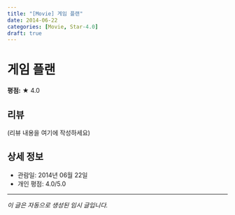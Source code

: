 ```yaml
---
title: "[Movie] 게임 플랜"
date: 2014-06-22
categories: [Movie, Star-4.0]
draft: true
---
```


# 게임 플랜

**평점:** ★ 4.0

## 리뷰

(리뷰 내용을 여기에 작성하세요)

## 상세 정보

- 관람일: 2014년 06월 22일
- 개인 평점: 4.0/5.0

---

*이 글은 자동으로 생성된 임시 글입니다.*
